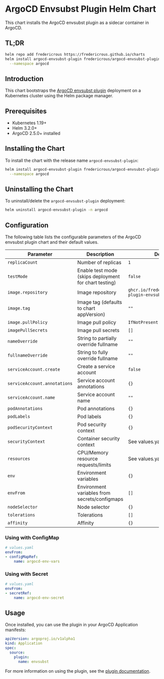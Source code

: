 # ArgoCD Envsubst Plugin Helm Chart

This chart installs the ArgoCD envsubst plugin as a sidecar container in ArgoCD.

## TL;DR

```bash
helm repo add fredericrous https://fredericrous.github.io/charts
helm install argocd-envsubst-plugin fredericrous/argocd-envsubst-plugin \
  --namespace argocd
```

## Introduction

This chart bootstraps the [ArgoCD envsubst plugin](https://github.com/fredericrous/argocd-plugin-envsubst) deployment on a Kubernetes cluster using the Helm package manager.

## Prerequisites

- Kubernetes 1.19+
- Helm 3.2.0+
- ArgoCD 2.5.0+ installed

## Installing the Chart

To install the chart with the release name `argocd-envsubst-plugin`:

```bash
helm install argocd-envsubst-plugin fredericrous/argocd-envsubst-plugin \
  --namespace argocd
```

## Uninstalling the Chart

To uninstall/delete the `argocd-envsubst-plugin` deployment:

```bash
helm uninstall argocd-envsubst-plugin -n argocd
```

## Configuration

The following table lists the configurable parameters of the ArgoCD envsubst plugin chart and their default values.

| Parameter | Description | Default |
|-----------|-------------|---------|
| `replicaCount` | Number of replicas | `1` |
| `testMode` | Enable test mode (skips deployment for chart testing) | `false` |
| `image.repository` | Image repository | `ghcr.io/fredericrous/argocd-plugin-envsubst` |
| `image.tag` | Image tag (defaults to chart appVersion) | `""` |
| `image.pullPolicy` | Image pull policy | `IfNotPresent` |
| `imagePullSecrets` | Image pull secrets | `[]` |
| `nameOverride` | String to partially override fullname | `""` |
| `fullnameOverride` | String to fully override fullname | `""` |
| `serviceAccount.create` | Create a service account | `false` |
| `serviceAccount.annotations` | Service account annotations | `{}` |
| `serviceAccount.name` | Service account name | `""` |
| `podAnnotations` | Pod annotations | `{}` |
| `podLabels` | Pod labels | `{}` |
| `podSecurityContext` | Pod security context | `{}` |
| `securityContext` | Container security context | See values.yaml |
| `resources` | CPU/Memory resource requests/limits | See values.yaml |
| `env` | Environment variables | `{}` |
| `envFrom` | Environment variables from secrets/configmaps | `[]` |
| `nodeSelector` | Node selector | `{}` |
| `tolerations` | Tolerations | `[]` |
| `affinity` | Affinity | `{}` |

### Using with ConfigMap

```yaml
# values.yaml
envFrom:
- configMapRef:
    name: argocd-env-vars
```

### Using with Secret

```yaml
# values.yaml
envFrom:
- secretRef:
    name: argocd-env-secret
```

## Usage

Once installed, you can use the plugin in your ArgoCD Application manifests:

```yaml
apiVersion: argoproj.io/v1alpha1
kind: Application
spec:
  source:
    plugin:
      name: envsubst
```

For more information on using the plugin, see the [plugin documentation](https://github.com/fredericrous/argocd-plugin-envsubst).